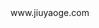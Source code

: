
<!DOCTYPE html>
<html>
<head>
    <meta charset="utf-8" />
    <link rel="stylesheet" href="publish.css?20190328" />
    <title>&#21776;&#26397;&#65;&#86;&#44;&#84;&#67;&#65;&#86;&#44;&#39640;&#28165;&#65;&#86;&#30427;&#23476;&#44;&#23613;&#22312;&#21776;&#26397;&#65;&#86;&#33;&#32;&#45;&#32;&#26368;&#26032;&#22320;&#22336;</title>
    <meta http-equiv="X-UA-Compatible" content="IE=edge,chrome=1">
    <meta content='width=device-width, initial-scale=1.0, user-scalable=0' name='viewport' />	
</head>

<body>
    www.jiuyaoge.com
</body>
